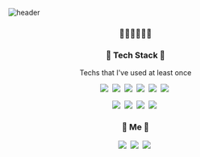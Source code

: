 ![header](https://capsule-render.vercel.app/api?type=wave&color=gradient&animation=twinkling&height=300&section=header&text=SEOLAH%20CHLOE&fontSize=90)

<h3 align="center"> 🔮🌷💎✨🎪🎠 </h3>

<h3 align="center"> 👾 Tech Stack 👾</h3>

<p align="center"> Techs that I've used at least once </p>

<p align="center">
  <img src="https://img.shields.io/badge/Java-007396?style=flat-square&logo=java&logoColor=white"/></a>&nbsp  
  <img src="https://img.shields.io/badge/Python-3766AB?style=flat-square&logo=Python&logoColor=white"/></a>&nbsp  
  <img src="https://img.shields.io/badge/Jupyter-F37626?style=flat-square&logo=jupyter&logoColor=white"/></a>&nbsp 
  <img src="https://img.shields.io/badge/Spring-6DB33F?style=flat-square&logo=spring&logoColor=white"/></a>&nbsp  
  <img src="https://img.shields.io/badge/MySQL-4479A1?style=flat-square&logo=mysql&logoColor=white"/></a>&nbsp 
  <img src="https://img.shields.io/badge/Eclipse_IDE-2C2255?style=flat-square&logo=Eclipse IDE&logoColor=white"/></a>&nbsp </p>

<p align="center">
  <img src="https://img.shields.io/badge/Gradle-02303A?style=flat-square&logo=Gradle&logoColor=white"/></a>&nbsp
  <img src="https://img.shields.io/badge/Discord-7289DA?style=flat-square&logo=discord&logoColor=white"/></a>&nbsp
  <img src="https://img.shields.io/badge/Slack-4A154B?style=flat-square&logo=slack&logoColor=white"/></a>&nbsp
  <img src="https://img.shields.io/badge/IntelliJ IDEA-CC0066?style=flat-square&logo=intellij idea&logoColor=white"/></a>&nbsp 





<h3 align="center"> 🔮 Me 🔮</h3>


<p align="center">
  <a href="https://www.instagram.com/codebychloe/"><img src="https://img.shields.io/badge/Instagram-E4405F?style=flat-square&logo=instagram&logoColor=white&link=instagram.com/codebychloe"/></a>&nbsp 
  <a href="seolahchloe.chung@gmail.com"><img src="https://img.shields.io/badge/Gmail-D14836?style=flat-square&logo=gmail&logoColor=white&link=https://github.com/seolahchloe"/></a>&nbsp 
  <a href="https://seolahchloe.tistory.com"><img src="https://img.shields.io/badge/Tech Blog-6400AA?style=flat-square&logo=githubsponsers&logoColor=white&link=https://github.com/seolahchloe"/></a>&nbsp